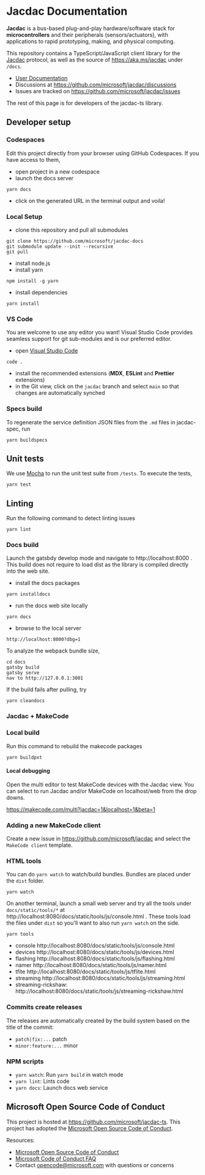 # Jacdac Documentation

**Jacdac** is a bus-based plug-and-play hardware/software stack 
for **microcontrollers** and their peripherals (sensors/actuators), 
with applications to rapid prototyping, making, and physical computing. 

This repository contains a TypeScript/JavaScript client library for the [Jacdac](https://aka.ms/jacdac) protocol,
as well as the source of https://aka.ms/jacdac under `/docs`.

* [User Documentation](https://aka.ms/jacdac/)
* Discussions at https://github.com/microsoft/jacdac/discussions
* Issues are tracked on https://github.com/microsoft/jacdac/issues

The rest of this page is for developers of the jacdac-ts library.

## Developer setup

### Codespaces

Edit this project directly from your browser using GitHub Codespaces. If you have access to them,

* open project in a new codespace
* launch the docs server
```
yarn docs
```
* click on the generated URL in the terminal output and voila!

### Local Setup

* clone this repository and pull all submodules
```
git clone https://github.com/microsoft/jacdac-docs
git submodule update --init --recursive
git pull
```
* install node.js
* install yarn
```
npm install -g yarn
```
* install dependencies
```
yarn install
```

### VS Code

You are welcome to use any editor you want! Visual Studio Code
provides seamless support for git sub-modules and is our preferred editor.

* open [Visual Studio Code](https://code.visualstudio.com/)
```
code .
```
* install the recommended extensions (**MDX**, **ESLint** and **Prettier** extensions)
* in the Git view, click on the ``jacdac`` branch and select ``main`` so that changes are automatically synched

### Specs build

To regenerate the service definition JSON files from the ``.md`` files in jacdac-spec,
run

```
yarn buildspecs
```

## Unit tests

We use [Mocha](https://mochajs.org/) to run the unit test suite from ``/tests``. To execute the tests,

```
yarn test
```

## Linting

Run the following command to detect linting issues

```
yarn lint
```

### Docs build

Launch the gatsbdy develop mode and navigate to http://localhost:8000 . This build does not require to load dist as the library is compiled directly into the web site.

* install the docs packages

```
yarn installdocs
```

* run the docs web site locally

```
yarn docs
```

* browse to the local server

```
http://localhost:8000?dbg=1
```

To analyze the webpack bundle size,

```
cd docs
gatsby build
gatsby serve
nav to http://127.0.0.1:3001
```

If the build fails after pulling, try

```
yarn cleandocs
```

### Jacdac + MakeCode

### Local build

Run this command to rebuild the makecode packages

```
yarn buildpxt
```

#### Local debugging

Open the multi editor to test MakeCode devices with the Jacdac view. You can select to run Jacdac and/or MakeCode on localhost/web from the drop downs.

https://makecode.com/multi?jacdac=1&localhost=1&beta=1

### Adding a new MakeCode client

Create a new issue in https://github.com/microsoft/jacdac and select the ``MakeCode client`` template.

### HTML tools

You can do ``yarn watch`` to watch/build bundles. Bundles are placed under the ``dist`` folder.

```
yarn watch
```

On another terminal, launch a small web server and 
try all the tools under ``docs/static/tools/*`` at http://localhost:8080/docs/static/tools/js/console.html . These tools load the files under ``dist`` so you'll want 
to also run ``yarn watch`` on the side.

```
yarn tools
```

* console http://localhost:8080/docs/static/tools/js/console.html
* devices http://localhost:8080/docs/static/tools/js/devices.html
* flashing http://localhost:8080/docs/static/tools/js/flashing.html
* namer http://localhost:8080/docs/static/tools/js/namer.html
* tfite http://localhost:8080/docs/static/tools/js/tflite.html
* streaming http://localhost:8080/docs/static/tools/js/streaming.html
* streaming-rickshaw: http://localhost:8080/docs/static/tools/js/streaming-rickshaw.html

### Commits create releases

The releases are automatically created by the build system based on the title of the commit:

* ``patch|fix:...``  patch
* ``minor:feature:...`` minor

### NPM scripts

 - `yarn watch`: Run `yarn build` in watch mode
 - `yarn lint`: Lints code
 - `yarn docs`: Launch docs web service

## Microsoft Open Source Code of Conduct

This project is hosted at https://github.com/microsoft/jacdac-ts. 
This project has adopted the 
[Microsoft Open Source Code of Conduct](https://opensource.microsoft.com/codeofconduct/).

Resources:

- [Microsoft Open Source Code of Conduct](https://opensource.microsoft.com/codeofconduct/)
- [Microsoft Code of Conduct FAQ](https://opensource.microsoft.com/codeofconduct/faq/)
- Contact [opencode@microsoft.com](mailto:opencode@microsoft.com) with questions or concerns

